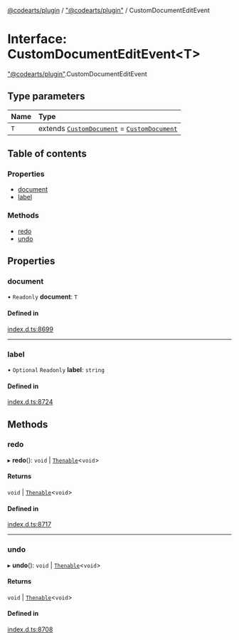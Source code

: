 [@codearts/plugin](../README.md) / ["@codearts/plugin"](../modules/_codearts_plugin_.md) / CustomDocumentEditEvent

# Interface: CustomDocumentEditEvent<T\>

["@codearts/plugin"](../modules/_codearts_plugin_.md).CustomDocumentEditEvent

## Type parameters

| Name | Type |
| :------ | :------ |
| `T` | extends [`CustomDocument`](codearts_plugin_.CustomDocument.md) = [`CustomDocument`](codearts_plugin_.CustomDocument.md) |

## Table of contents

### Properties

- [document](codearts_plugin_.CustomDocumentEditEvent.md#document)
- [label](codearts_plugin_.CustomDocumentEditEvent.md#label)

### Methods

- [redo](codearts_plugin_.CustomDocumentEditEvent.md#redo)
- [undo](codearts_plugin_.CustomDocumentEditEvent.md#undo)

## Properties

### document

• `Readonly` **document**: `T`

#### Defined in

[index.d.ts:8699](https://github.com/huaweicloud/cloudide-plugin-api/blob/203b986/index.d.ts#L8699)

___

### label

• `Optional` `Readonly` **label**: `string`

#### Defined in

[index.d.ts:8724](https://github.com/huaweicloud/cloudide-plugin-api/blob/203b986/index.d.ts#L8724)

## Methods

### redo

▸ **redo**(): `void` \| [`Thenable`](Thenable.md)<`void`\>

#### Returns

`void` \| [`Thenable`](Thenable.md)<`void`\>

#### Defined in

[index.d.ts:8717](https://github.com/huaweicloud/cloudide-plugin-api/blob/203b986/index.d.ts#L8717)

___

### undo

▸ **undo**(): `void` \| [`Thenable`](Thenable.md)<`void`\>

#### Returns

`void` \| [`Thenable`](Thenable.md)<`void`\>

#### Defined in

[index.d.ts:8708](https://github.com/huaweicloud/cloudide-plugin-api/blob/203b986/index.d.ts#L8708)
